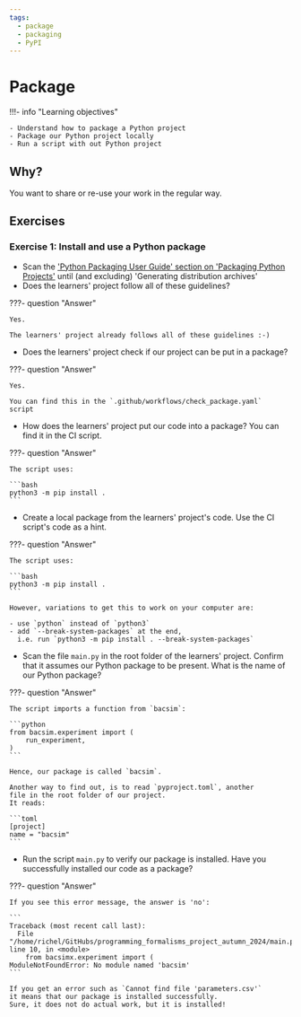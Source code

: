 ```yaml
---
tags:
  - package
  - packaging
  - PyPI
---
```


# Package

!!!- info "Learning objectives"

    - Understand how to package a Python project
    - Package our Python project locally
    - Run a script with out Python project

## Why?

You want to share or re-use your work
in the regular way.

## Exercises

### Exercise 1: Install and use a Python package

- Scan the 
  ['Python Packaging User Guide' section on 'Packaging Python Projects'](https://packaging.python.org/en/latest/tutorials/packaging-projects/)
  until (and excluding) 'Generating distribution archives'
- Does the learners' project follow all of these guidelines?

???- question "Answer"

    Yes.

    The learners' project already follows all of these guidelines :-)

- Does the learners' project check if our project can be put in a package?

???- question "Answer"

    Yes.

    You can find this in the `.github/workflows/check_package.yaml`
    script

- How does the learners' project put our code into a package?
  You can find it in the CI script.

???- question "Answer"

    The script uses:

    ```bash
    python3 -m pip install .
    ```

- Create a local package from the learners' project's code.
  Use the CI script's code as a hint.

???- question "Answer"

    The script uses:

    ```bash
    python3 -m pip install .
    ```

    However, variations to get this to work on your computer are:

    - use `python` instead of `python3`
    - add `--break-system-packages` at the end, 
      i.e. run `python3 -m pip install . --break-system-packages`

- Scan the file `main.py` in the root folder of the learners' project.
  Confirm that it assumes our Python package to be present.
  What is the name of our Python package?

???- question "Answer"

    The script imports a function from `bacsim`:

    ```python
    from bacsim.experiment import (
        run_experiment,
    )
    ```

    Hence, our package is called `bacsim`.

    Another way to find out, is to read `pyproject.toml`, another
    file in the root folder of our project.
    It reads:

    ```toml
    [project]
    name = "bacsim"
    ```

- Run the script `main.py` to verify our package is installed.
  Have you successfully installed our code as a package?

???- question "Answer"

    If you see this error message, the answer is 'no':  

    ```
    Traceback (most recent call last):
      File "/home/richel/GitHubs/programming_formalisms_project_autumn_2024/main.py", line 10, in <module>
        from bacsimx.experiment import (
    ModuleNotFoundError: No module named 'bacsim'
    ```

    If you get an error such as `Cannot find file 'parameters.csv'`
    it means that our package is installed successfully.
    Sure, it does not do actual work, but it is installed!
